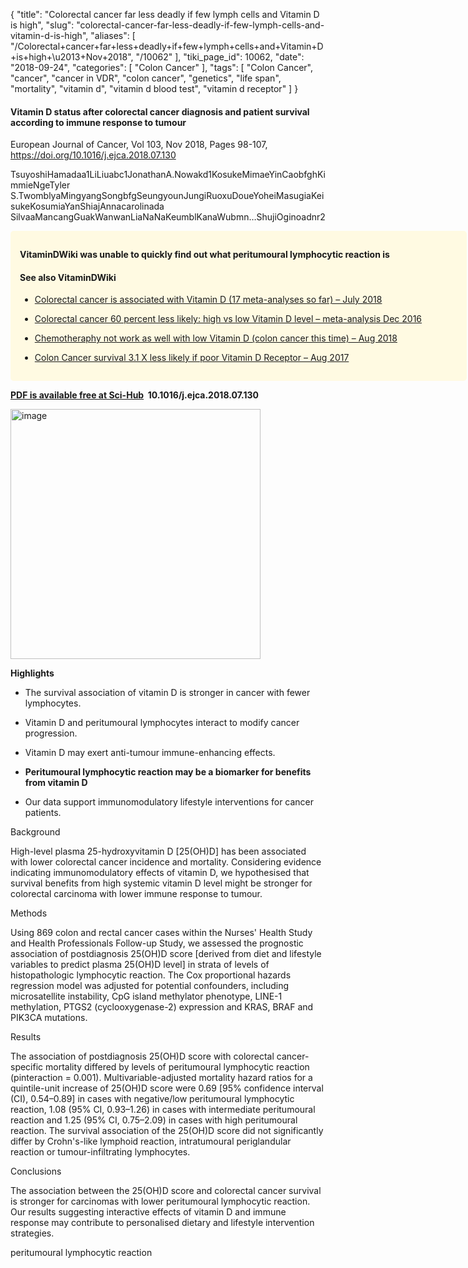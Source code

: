 {
    "title": "Colorectal cancer far less deadly if few lymph cells and Vitamin D is high",
    "slug": "colorectal-cancer-far-less-deadly-if-few-lymph-cells-and-vitamin-d-is-high",
    "aliases": [
        "/Colorectal+cancer+far+less+deadly+if+few+lymph+cells+and+Vitamin+D+is+high+\u2013+Nov+2018",
        "/10062"
    ],
    "tiki_page_id": 10062,
    "date": "2018-09-24",
    "categories": [
        "Colon Cancer"
    ],
    "tags": [
        "Colon Cancer",
        "cancer",
        "cancer in VDR",
        "colon cancer",
        "genetics",
        "life span",
        "mortality",
        "vitamin d",
        "vitamin d blood test",
        "vitamin d receptor"
    ]
}


#### Vitamin D status after colorectal cancer diagnosis and patient survival according to immune response to tumour

European Journal of Cancer, Vol 103, Nov 2018, Pages 98-107, https://doi.org/10.1016/j.ejca.2018.07.130

TsuyoshiHamadaa1LiLiuabc1JonathanA.Nowakd1KosukeMimaeYinCaobfghKimmieNgeTyler S.TwomblyaMingyangSongbfgSeungyounJungiRuoxuDoueYoheiMasugiaKeisukeKosumiaYanShiajAnnacarolinada SilvaaMancangGuakWanwanLiaNaNaKeumblKanaWubmn…ShujiOginoadnr2

<div class="border" style="background-color:#FFFAE2;padding:15px;margin:10px 0;border-radius:5px;width:700px">

 **VitaminDWiki was unable to quickly find out what  peritumoural lymphocytic reaction is** 

#### See also VitaminDWiki

* [Colorectal cancer is associated with Vitamin D (17 meta-analyses so far) – July 2018](/posts/colorectal-cancer-is-associated-with-vitamin-d-17-meta-analyses-so-far)

* [Colorectal cancer 60 percent less likely: high vs low Vitamin D level – meta-analysis Dec 2016](/posts/colorectal-cancer-60-percent-less-likely-high-vs-low-vitamin-d-level-meta-analysis)

* [Chemotheraphy not work as well with low Vitamin D (colon cancer this time) – Aug 2018](/posts/chemotheraphy-not-work-as-well-with-low-vitamin-d-colon-cancer-this-time)

* [Colon Cancer survival 3.1 X less likely if poor Vitamin D Receptor – Aug 2017](/posts/colon-cancer-survival-31-x-less-likely-if-poor-vitamin-d-receptor)

</div>

 **[PDF is available free at Sci-Hub](/posts/off-topic-10-ways-to-find-medical-studies-on-the-web) &nbsp;10.1016/j.ejca.2018.07.130** 

<img src="https://d378j1rmrlek7x.cloudfront.net/attachments/jpeg/cc-survival.jpg" alt="image" width="400">

 **Highlights** 

* The survival association of vitamin D is stronger in cancer with fewer lymphocytes.

* Vitamin D and peritumoural lymphocytes interact to modify cancer progression.

* Vitamin D may exert anti-tumour immune-enhancing effects.

*  **Peritumoural lymphocytic reaction may be a biomarker for benefits from vitamin D** 

* Our data support immunomodulatory lifestyle interventions for cancer patients.

Background

High-level plasma 25-hydroxyvitamin D <span>[25(OH)D]</span> has been associated with lower colorectal cancer incidence and mortality. Considering evidence indicating immunomodulatory effects of vitamin D, we hypothesised that survival benefits from high systemic vitamin D level might be stronger for colorectal carcinoma with lower immune response to tumour.

Methods

Using 869 colon and rectal cancer cases within the Nurses' Health Study and Health Professionals Follow-up Study, we assessed the prognostic association of postdiagnosis 25(OH)D score <span>[derived from diet and lifestyle variables to predict plasma 25(OH)D level]</span> in strata of levels of histopathologic lymphocytic reaction. The Cox proportional hazards regression model was adjusted for potential confounders, including microsatellite instability, CpG island methylator phenotype, LINE-1 methylation, PTGS2 (cyclooxygenase-2) expression and KRAS, BRAF and PIK3CA mutations.

Results

The association of postdiagnosis 25(OH)D score with colorectal cancer-specific mortality differed by levels of peritumoural lymphocytic reaction (pinteraction = 0.001). Multivariable-adjusted mortality hazard ratios for a quintile-unit increase of 25(OH)D score were 0.69 <span>[95% confidence interval (CI), 0.54–0.89]</span> in cases with negative/low peritumoural lymphocytic reaction, 1.08 (95% CI, 0.93–1.26) in cases with intermediate peritumoural reaction and 1.25 (95% CI, 0.75–2.09) in cases with high peritumoural reaction. The survival association of the 25(OH)D score did not significantly differ by Crohn's-like lymphoid reaction, intratumoural periglandular reaction or tumour-infiltrating lymphocytes.

Conclusions

The association between the 25(OH)D score and colorectal cancer survival is stronger for carcinomas with lower peritumoural lymphocytic reaction. Our results suggesting interactive effects of vitamin D and immune response may contribute to personalised dietary and lifestyle intervention strategies.

peritumoural lymphocytic reaction

<!-- ~tc~ (alias(Colorectal cancer far less deadly if lymphatic system reacts to tumor and Vitamin D is high – Nov 2018)) ~/tc~ -->

<!-- ~tc~ (alias(Colorectal cancer far less deadly if  few lymph cells and and Vitamin D is high – Nov 2018)) ~/tc~ -->